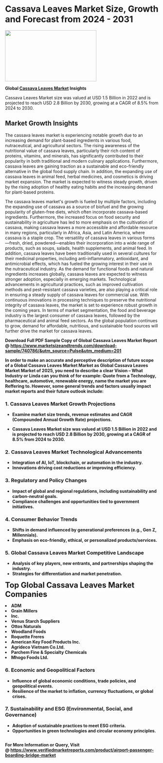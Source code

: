 <H1>Cassava Leaves Market Size, Growth and Forecast from 2024 - 2031</H1><img class="aligncenter size-medium wp-image-584254" src="https://thirdeyenews.in/wp-content/uploads/2024/09/Global-Market-Research-300x168.jpeg" alt="" width="300" height="168" /><p><strong>Global&nbsp;<a href="https://www.marketsizeandtrends.com/download-sample/740786/&amp;utm_source=Pulse&amp;utm_medium=201">Cassava Leaves Market</a> Insights</strong></p><p>Cassava Leaves Market size was valued at USD 1.5 Billion in 2022 and is projected to reach USD 2.8 Billion by 2030, growing at a CAGR of 8.5% from 2024 to 2030.</p><p><h2>Market Growth Insights</h2> <p>The cassava leaves market is experiencing notable growth due to an increasing demand for plant-based ingredients in various food, nutraceutical, and agricultural sectors. The rising awareness of the nutritional value of cassava leaves, particularly their rich content of proteins, vitamins, and minerals, has significantly contributed to their popularity in both traditional and modern culinary applications. Furthermore, cassava leaves are gaining traction as a sustainable and eco-friendly alternative in the global food supply chain. In addition, the expanding use of cassava leaves in animal feed, herbal medicines, and cosmetics is driving market expansion. The market is expected to witness steady growth, driven by the rising adoption of healthy eating habits and the increasing demand for plant-based proteins.</p> <p><strong></strong></p> <p>The cassava leaves market's growth is fueled by multiple factors, including the expanding use of cassava as a source of biofuel and the growing popularity of gluten-free diets, which often incorporate cassava-based ingredients. Furthermore, the increased focus on food security and sustainability in agriculture has led to more emphasis on the cultivation of cassava, making cassava leaves a more accessible and affordable resource in many regions, particularly in Africa, Asia, and Latin America, where cassava is a staple crop. The versatility of cassava leaves in various forms—fresh, dried, powdered—enables their incorporation into a wide range of products, such as soups, salads, health supplements, and animal feed. In addition, cassava leaves have been traditionally used in several cultures for their medicinal properties, including anti-inflammatory, antioxidant, and antimicrobial effects, which has fueled the growing interest in their use in the nutraceutical industry. As the demand for functional foods and natural ingredients increases globally, cassava leaves are expected to witness stronger adoption, especially in emerging markets. Technological advancements in agricultural practices, such as improved cultivation methods and pest-resistant cassava varieties, are also playing a critical role in ensuring a steady supply of cassava leaves for commercial use. With continuous innovations in processing techniques to preserve the nutritional integrity of cassava leaves, the market is set to experience robust growth in the coming years. In terms of market segmentation, the food and beverage industry is the largest consumer of cassava leaves, followed by the pharmaceutical and animal feed sectors. As the global population continues to grow, demand for affordable, nutritious, and sustainable food sources will further drive the market for cassava leaves. <p><strong></p><p><span class=""><strong>Download Full PDF Sample Copy of Global Cassava Leaves Market Report</strong> @ <a href="https://www.marketsizeandtrends.com/download-sample/740786/&amp;utm_source=Pulse&amp;utm_medium=201" target="_blank">https://www.marketsizeandtrends.com/download-sample/740786/&amp;utm_source=Pulse&amp;utm_medium=201</a></span></p><p>In order to make an accurate and perceptive description of future scope of a Global&nbsp;Cassava Leaves Market Market as Global&nbsp;Cassava Leaves Market Market of 2025, you need to describe a clear Vision &ndash; What Industry or Linda can you think of for example: Quote from a Technology, healthcare, automotive, renewable energy, name the market you are Reffering to. However, some general trends and factors usually impact market reports and their future outlook include:</p><h3>1.&nbsp;<strong>Cassava Leaves Market Growth Projections</strong></h3><ul><li>Examine market size trends, revenue estimates and CAGR (Compounded Annual Growth Rate) projections.</li><li><p>Cassava Leaves Market size was valued at USD 1.5 Billion in 2022 and is projected to reach USD 2.8 Billion by 2030, growing at a CAGR of 8.5% from 2024 to 2030.</p></li></ul><h3>2.&nbsp;<strong>Cassava Leaves Market Technological Advancements</strong></h3><ul><li>Integration of AI, IoT, blockchain, or automation in the industry.</li><li>Innovations driving cost reductions or improving efficiency.</li></ul><h3>3.&nbsp;<strong>Regulatory and Policy Changes</strong></h3><ul><li>Impact of global and regional regulations, including sustainability and carbon-neutral goals.</li><li>Compliance challenges and opportunities tied to government initiatives.</li></ul><h3>4.&nbsp;<strong>Consumer Behavior Trends</strong></h3><ul><li>Shifts in demand influenced by generational preferences (e.g., Gen Z, Millennials).</li><li>Emphasis on eco-friendly, ethical, or personalized products/services.</li></ul><h3>5.&nbsp;<strong>Global Cassava Leaves Market Competitive Landscape</strong></h3><ul><li>Analysis of key players, new entrants, and partnerships shaping the industry.</li><li>Strategies for differentiation and market penetration.</li></ul><p data-pm-slice="1 1 []"><span style="color: inherit; font-family: inherit; font-size: 25px;">Top Global Cassava Leaves Market Companies</span></p><div class="" data-test-id=""><p><li>ADM</li><li> Grain Millers</li><li> Inc.</li><li> Venus Starch Suppliers</li><li> Ottos Naturals</li><li> Woodland Foods</li><li> Roquette Freres</li><li> American Key Food Products Inc.</li><li> Agrideco Vietnam Co.Ltd.</li><li> Parchem Fine & Specialty Chemicals</li><li> Mhogo Foods Ltd.</li></p></div><h3>6.&nbsp;<strong>Economic and Geopolitical Factors</strong></h3><ul><li>Influence of global economic conditions, trade policies, and geopolitical events.</li><li>Resilience of the market to inflation, currency fluctuations, or global crises.</li></ul><h3>7.&nbsp;<strong>Sustainability and ESG (Environmental, Social, and Governance)</strong></h3><ul><li>Adoption of sustainable practices to meet ESG criteria.</li><li>Opportunities in green technologies and circular economy principles.</li></ul><h2><strong style="font-size: 14px;">For More Information or Query, Visit @&nbsp;</strong><a style="background-color: #ffffff; font-size: 14px;" href="https://www.marketsizeandtrends.com/report/cassava-leaves-market/" target="_blank">https://www.verifiedmarketreports.com/product/airport-passenger-boarding-bridge-market</a></h2>
